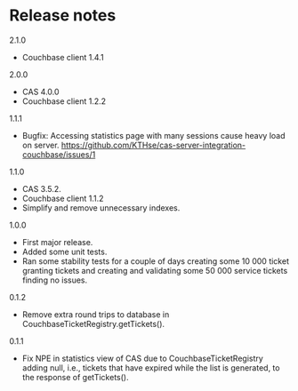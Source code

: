 Release notes
=============

2.1.0

* Couchbase client 1.4.1

2.0.0

* CAS 4.0.0
* Couchbase client 1.2.2

1.1.1

* Bugfix: Accessing statistics page with many sessions cause heavy
  load on server.
  https://github.com/KTHse/cas-server-integration-couchbase/issues/1

1.1.0

* CAS 3.5.2.
* Couchbase client 1.1.2
* Simplify and remove unnecessary indexes.

1.0.0

* First major release.
* Added some unit tests.
* Ran some stability tests for a couple of days creating some
  10 000 ticket granting tickets and creating and validating
  some 50 000 service tickets finding no issues.

0.1.2

* Remove extra round trips to database in CouchbaseTicketRegistry.getTickets().

0.1.1

* Fix NPE in statistics view of CAS due to CouchbaseTicketRegistry adding
  null, i.e., tickets that have expired while the list is generated, to
  the response of getTickets().
